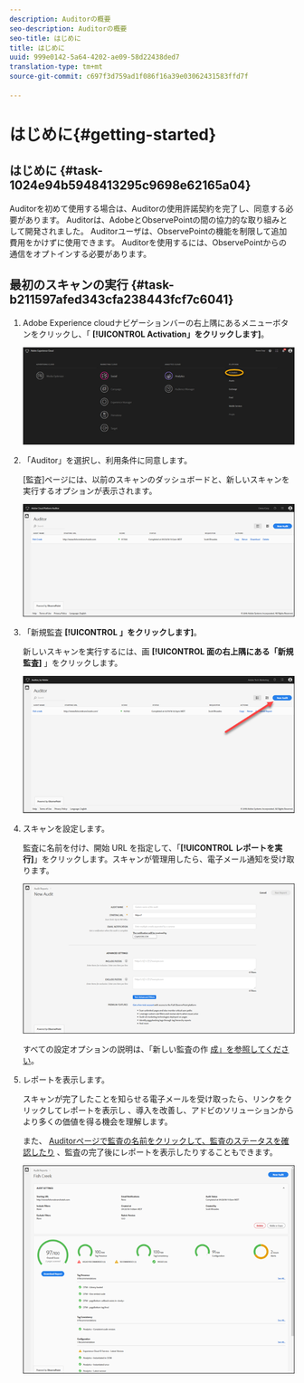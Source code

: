 ```yaml
---
description: Auditorの概要
seo-description: Auditorの概要
seo-title: はじめに
title: はじめに
uuid: 999e0142-5a64-4202-ae09-58d22438ded7
translation-type: tm+mt
source-git-commit: c697f3d759ad1f086f16a39e03062431583ffd7f

---
```



# はじめに{#getting-started}

## はじめに {#task-1024e94b5948413295c9698e62165a04}

<!--
This page is a placeholder for now, we need things like prerequisites, any planning that should be done before using Auditor, initial setup info--that kind of thing.
-->

Auditorを初めて使用する場合は、Auditorの使用許諾契約を完了し、同意する必要があります。 Auditorは、AdobeとObservePointの間の協力的な取り組みとして開発されました。 Auditorユーザは、ObservePointの機能を制限して追加費用をかけずに使用できます。 Auditorを使用するには、ObservePointからの通信をオプトインする必要があります。

## 最初のスキャンの実行 {#task-b211597afed343cfa238443fcf7c6041}

1. Adobe Experience cloudナビゲーションバーの右上隅にあるメニューボタンをクリックし、「 **[!UICONTROL Activation」をクリックします]**。

   ![](assets/activate.png)

1. 「Auditor」を選択し、利用条件に同意します。

   [監査]ページには、以前のスキャンのダッシュボードと、新しいスキャンを実行するオプションが表示されます。

   ![](assets/home.png)

1. 「新規監査 **[!UICONTROL 」をクリックします]**。

   新しいスキャンを実行するには、画 **[!UICONTROL 面の右上隅にある「新規監査]** 」をクリックします。

   ![](assets/new-audit-button.png)

1. スキャンを設定します。

   監査に名前を付け、開始 URL を指定して、「**[!UICONTROL レポートを実行]**」をクリックします。スキャンが管理用したら、電子メール通知を受け取ります。

   ![](assets/config.png)

   すべての設定オプションの説明は、「新しい監査の作 [成」を参照してください](../create-audit/create-new-audit.md#task-6d157f80e5264642b877c2820b1d077d)。
1. レポートを表示します。

   スキャンが完了したことを知らせる電子メールを受け取ったら、リンクをクリックしてレポートを表示し [](../reports/scorecard.md#concept-8958a64346c34f74844553dda1ccf869) 、導入を改善し、アドビのソリューションからより多くの価値を得る機会を理解します。

   また、 [Auditorページで監査の名前をクリックして、監査のステータスを確認したり](../get-started/audit-list.md) 、監査の完了後にレポートを表示したりすることもできます。

   ![](assets/report.png)
